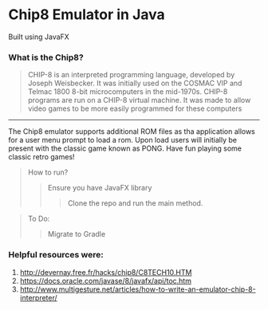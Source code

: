# Chip8 Emulator in Java
Built using JavaFX

### What is the Chip8?

>CHIP-8 is an interpreted programming language, 
developed by Joseph Weisbecker. 
It was initially used on the COSMAC VIP and Telmac 
1800 8-bit microcomputers in the mid-1970s. 
CHIP-8 programs are run on a CHIP-8 virtual machine. 
It was made to allow video games to be more easily 
programmed for these computers

<hr>
The Chip8 emulator supports additional ROM files as tha application
allows for a user menu prompt to load a rom. Upon load users will initially
be present with the classic game known as PONG. Have fun playing some
classic retro games!

>How to run?
>>Ensure you have JavaFX library
>>>Clone the repo and run the main method.

>To Do:
>>Migrate to Gradle

### Helpful resources were:
1. http://devernay.free.fr/hacks/chip8/C8TECH10.HTM
2. https://docs.oracle.com/javase/8/javafx/api/toc.htm
3. http://www.multigesture.net/articles/how-to-write-an-emulator-chip-8-interpreter/

